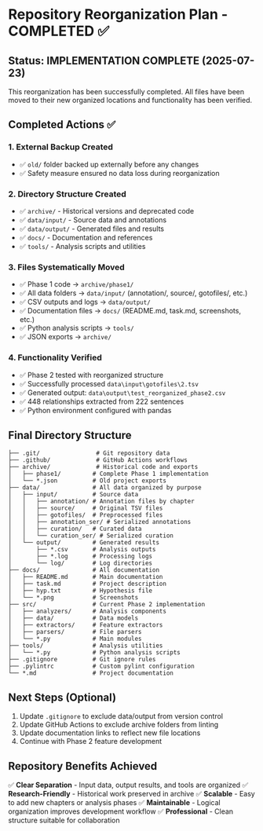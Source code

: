 # Repository Reorganization Plan - COMPLETED ✅

## Status: IMPLEMENTATION COMPLETE (2025-07-23)

This reorganization has been successfully completed. All files have been moved to their new organized locations and functionality has been verified.

## Completed Actions ✅

### 1. External Backup Created

- ✅ `old/` folder backed up externally before any changes
- ✅ Safety measure ensured no data loss during reorganization

### 2. Directory Structure Created

- ✅ `archive/` - Historical versions and deprecated code
- ✅ `data/input/` - Source data and annotations
- ✅ `data/output/` - Generated files and results
- ✅ `docs/` - Documentation and references
- ✅ `tools/` - Analysis scripts and utilities

### 3. Files Systematically Moved

- ✅ Phase 1 code → `archive/phase1/`
- ✅ All data folders → `data/input/` (annotation/, source/, gotofiles/, etc.)
- ✅ CSV outputs and logs → `data/output/`
- ✅ Documentation files → `docs/` (README.md, task.md, screenshots, etc.)
- ✅ Python analysis scripts → `tools/`
- ✅ JSON exports → `archive/`

### 4. Functionality Verified

- ✅ Phase 2 tested with reorganized structure
- ✅ Successfully processed `data\input\gotofiles\2.tsv`
- ✅ Generated output: `data\output\test_reorganized_phase2.csv`
- ✅ 448 relationships extracted from 222 sentences
- ✅ Python environment configured with pandas

## Final Directory Structure

```
├── .git/                # Git repository data
├── .github/             # GitHub Actions workflows
├── archive/             # Historical code and exports
│   ├── phase1/         # Complete Phase 1 implementation
│   └── *.json          # Old project exports
├── data/               # All data organized by purpose
│   ├── input/          # Source data
│   │   ├── annotation/ # Annotation files by chapter
│   │   ├── source/     # Original TSV files
│   │   ├── gotofiles/  # Preprocessed files
│   │   ├── annotation_ser/ # Serialized annotations
│   │   ├── curation/   # Curated data
│   │   └── curation_ser/ # Serialized curation
│   └── output/         # Generated results
│       ├── *.csv       # Analysis outputs
│       ├── *.log       # Processing logs
│       └── log/        # Log directories
├── docs/               # All documentation
│   ├── README.md       # Main documentation
│   ├── task.md         # Project description
│   ├── hyp.txt         # Hypothesis file
│   └── *.png           # Screenshots
├── src/                # Current Phase 2 implementation
│   ├── analyzers/      # Analysis components
│   ├── data/           # Data models
│   ├── extractors/     # Feature extractors
│   ├── parsers/        # File parsers
│   └── *.py            # Main modules
├── tools/              # Analysis utilities
│   └── *.py            # Python analysis scripts
├── .gitignore          # Git ignore rules
├── .pylintrc           # Custom pylint configuration
└── *.md                # Project documentation
```

## Next Steps (Optional)

1. Update `.gitignore` to exclude data/output from version control
2. Update GitHub Actions to exclude archive folders from linting
3. Update documentation links to reflect new file locations
4. Continue with Phase 2 feature development

## Repository Benefits Achieved

✅ **Clear Separation** - Input data, output results, and tools are organized
✅ **Research-Friendly** - Historical work preserved in archive
✅ **Scalable** - Easy to add new chapters or analysis phases
✅ **Maintainable** - Logical organization improves development workflow
✅ **Professional** - Clean structure suitable for collaboration
